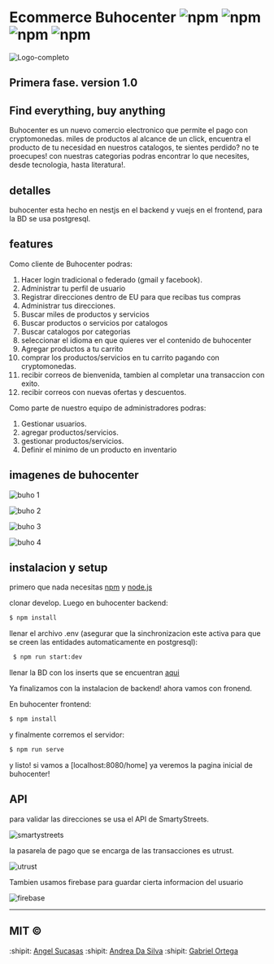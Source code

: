 # Ecommerce Buhocenter ![npm](https://img.shields.io/badge/node-v8.12.0-green) ![npm](https://img.shields.io/badge/vue-vXYZ-red) ![npm](https://img.shields.io/badge/version-1.0-blue) ![npm](https://img.shields.io/badge/postgresql-v.11or12-blue)

![Logo-completo](https://user-images.githubusercontent.com/44983658/82739421-64d46c00-9d0d-11ea-87ea-c8c1d27f2a21.png)

## Primera fase. version 1.0

## Find everything, buy anything

 Buhocenter es un nuevo comercio electronico que permite el pago con cryptomonedas. miles de productos al alcance de un click, encuentra el producto de tu necesidad en nuestros catalogos, te sientes perdido? no te proecupes! con nuestras categorias podras encontrar lo que necesites, desde tecnologia, hasta literatura!.
 
 ## detalles
 
  buhocenter esta hecho en nestjs en el backend y vuejs en el frontend, para la BD se usa postgresql.
  
 
## features

 Como cliente de Buhocenter podras:
 
 1. Hacer login tradicional o federado (gmail y facebook).
 2. Administrar tu perfil de usuario
 3. Registrar direcciones dentro de EU para que recibas tus compras
 4. Administrar tus direcciones.
 5. Buscar miles de productos y servicios
 6. Buscar productos o servicios por catalogos
 7. Buscar catalogos por categorias
 8. seleccionar el idioma en que quieres ver el contenido de buhocenter
 9. Agregar productos a tu carrito
 10. comprar los productos/servicios en tu carrito pagando con cryptomonedas.
 11. recibir correos de bienvenida, tambien al completar una transaccion con exito.
 12. recibir correos con nuevas ofertas y descuentos.
   
Como parte de nuestro equipo de administradores podras:
   
 1. Gestionar usuarios.
 2. agregar productos/servicios.
 3. gestionar productos/servicios.
 4. Definir el minimo de un producto en inventario
   

## imagenes de buhocenter

![buho 1](https://user-images.githubusercontent.com/44983658/82739440-82a1d100-9d0d-11ea-8522-e10486e998d4.PNG)

![buho 2](https://user-images.githubusercontent.com/44983658/82739498-065bbd80-9d0e-11ea-806b-8fb17892fc1d.PNG)

![buho 3](https://user-images.githubusercontent.com/44983658/82739510-1d9aab00-9d0e-11ea-9b4d-efb41561c9e0.PNG)

![buho 4](https://user-images.githubusercontent.com/44983658/82739518-31dea800-9d0e-11ea-9857-599181fa434c.PNG)


## instalacion y setup

primero que nada necesitas [npm](https://npmjs.org) y [node.js](https://nodejs.org/es/)

clonar develop. Luego en  buhocenter backend:
 ```bash
 $ npm install
 ```
llenar el archivo .env (asegurar que la sinchronizacion este activa para que se creen las entidades automaticamente en postgresql):

```bash
 $ npm run start:dev
 ```
 llenar la BD con los inserts que se encuentran [aqui](https://github.com/PandiyanCool/angular-clipboard-auto)

Ya finalizamos con la instalacion de backend! ahora vamos con fronend.

En buhocenter frontend:

 ```bash
 $ npm install
 ```
 y finalmente corremos el servidor:
 
 ```bash
 $ npm run serve
 ```
 
 y listo! si vamos a [localhost:8080/home] ya veremos la pagina inicial de buhocenter!


## API

para validar las direcciones se usa el API de SmartyStreets.

![smartystreets](https://user-images.githubusercontent.com/44983658/82739607-bcbfa280-9d0e-11ea-8c74-cc5102c479a2.png)

la pasarela de pago que se encarga de las transacciones es utrust.

![utrust](https://user-images.githubusercontent.com/44983658/82739619-dbbe3480-9d0e-11ea-980c-a043ec5ec2e0.jpg)

Tambien usamos firebase para guardar cierta informacion del usuario

![firebase](https://user-images.githubusercontent.com/44983658/82739665-69018900-9d0f-11ea-8317-5678d71a384e.png)

---------------------------
## MIT © 
:shipit: [Angel Sucasas](mailto:angel.alejandro.sucasas08@gmail.com)
:shipit: [Andrea Da Silva](mailto:angel.alejandro.sucasas08@gmail.com)
:shipit: [Gabriel Ortega](mailto:angel.alejandro.sucasas08@gmail.com)

